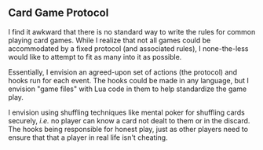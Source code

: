 Card Game Protocol
------------------

I find it awkward that there is no standard way to write the rules for
common playing card games.  While I realize that not all games could be
accommodated by a fixed protocol (and associated rules), I none-the-less
would like to attempt to fit as many into it as possible.

Essentially, I envision an agreed-upon set of actions (the protocol) and
hooks run for each event.  The hooks could be made in any language, but
I envision "game files" with Lua code in them to help standardize the
game play.

I envision using shuffling techniques like mental poker for shuffling
cards securely, _i.e._ no player can know a card not dealt to them or in
the discard. The hooks being responsible for honest play, just as other
players need to ensure that that a player in real life isn't cheating.

